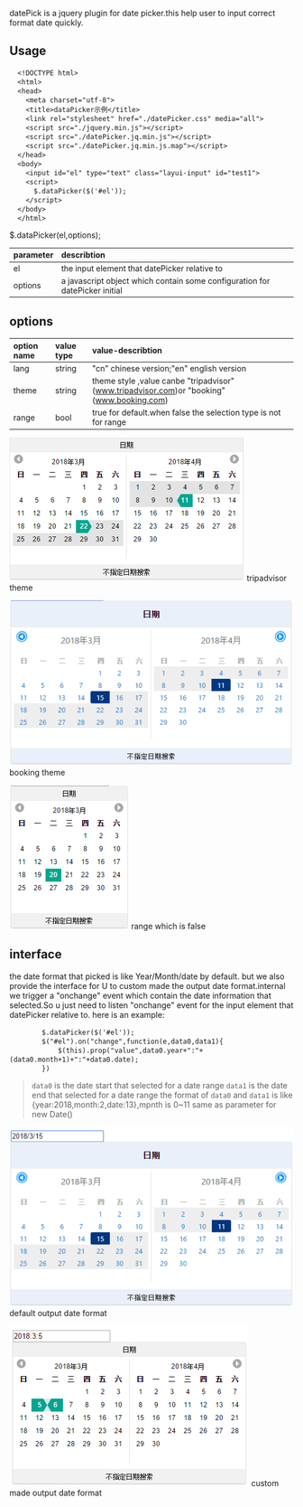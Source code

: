   datePick is a jquery plugin for date picker.this help user to input correct format date quickly.

## Usage
```
  <!DOCTYPE html>
  <html>
  <head>
    <meta charset="utf-8">
    <title>dataPicker示例</title>
    <link rel="stylesheet" href="./datePicker.css" media="all">
    <script src="./jquery.min.js"></script> 
    <script src="./datePicker.jq.min.js"></script> 
    <script src="./datePicker.jq.min.js.map"></script> 
  </head>
  <body>
    <input id="el" type="text" class="layui-input" id="test1"> 
    <script>
      $.dataPicker($('#el'));
    </script>
  </body>
  </html>
```
  $.dataPicker(el,options);


  |parameter|describtion|
  |:---------|:-----------|
  |el   |the input element that datePicker relative to|
  |options|a javascript object which contain some configuration for datePicker initial|

## options

  |option name|value type|value-describtion|
  |:---------|:-----------|:-----------|
  |lang   |string |"cn" chinese version;"en" english version|
  |theme |string|theme style ,value canbe "tripadvisor" (www.tripadvisor.com)or "booking"(www.booking.com)| 
  |range|bool|true for default.when false the selection type is not for range|  

  ![](./overview/datepicker-1.png)
tripadvisor theme

  ![](./overview/datepicker-3.png)
booking theme

  ![](./overview/datepicker-2.png)
range which is false

 ## interface
  the date format that picked is like Year/Month/date by default. but we also provide the interface for U to
 custom made the output date format.internal we trigger a "onchange" event which contain the date information that
 selected.So u just need to listen "onchange" event for the input element that datePicker relative to.
 here is an example:

```
		$.dataPicker($('#el'));
		$("#el").on("change",function(e,data0,data1){
			$(this).prop("value",data0.year+":"+(data0.month+1)+":"+data0.date);
		})
```
  > `data0` is the date start that selected for a date range
  > `data1` is the date end that selected for a date range
  > the format of `data0` and `data1` is like {year:2018,month:2,date:13},mpnth is 0~11 same as parameter for new Date()
  >

  ![](./overview/datepicker-4.png)
default output date format

  ![](./overview/datepicker-5.png)
custom made output date format